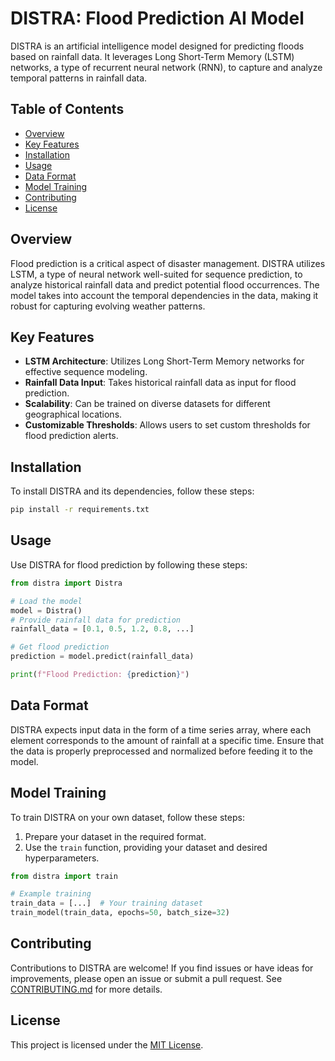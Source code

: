 # DISTRA: Flood Prediction AI Model

DISTRA is an artificial intelligence model designed for predicting floods based on rainfall data. It leverages Long Short-Term Memory (LSTM) networks, a type of recurrent neural network (RNN), to capture and analyze temporal patterns in rainfall data.

## Table of Contents

- [Overview](#overview)
- [Key Features](#key-features)
- [Installation](#installation)
- [Usage](#usage)
- [Data Format](#data-format)
- [Model Training](#model-training)
- [Contributing](#contributing)
- [License](#license)

## Overview

Flood prediction is a critical aspect of disaster management. DISTRA utilizes LSTM, a type of neural network well-suited for sequence prediction, to analyze historical rainfall data and predict potential flood occurrences. The model takes into account the temporal dependencies in the data, making it robust for capturing evolving weather patterns.

## Key Features

- **LSTM Architecture**: Utilizes Long Short-Term Memory networks for effective sequence modeling.
- **Rainfall Data Input**: Takes historical rainfall data as input for flood prediction.
- **Scalability**: Can be trained on diverse datasets for different geographical locations.
- **Customizable Thresholds**: Allows users to set custom thresholds for flood prediction alerts.

## Installation

To install DISTRA and its dependencies, follow these steps:

```bash
pip install -r requirements.txt
```

## Usage

Use DISTRA for flood prediction by following these steps:

```python
from distra import Distra

# Load the model
model = Distra()
# Provide rainfall data for prediction
rainfall_data = [0.1, 0.5, 1.2, 0.8, ...]

# Get flood prediction
prediction = model.predict(rainfall_data)

print(f"Flood Prediction: {prediction}")
```

## Data Format

DISTRA expects input data in the form of a time series array, where each element corresponds to the amount of rainfall at a specific time. Ensure that the data is properly preprocessed and normalized before feeding it to the model.

## Model Training

To train DISTRA on your own dataset, follow these steps:

1. Prepare your dataset in the required format.
2. Use the `train` function, providing your dataset and desired hyperparameters.

```python
from distra import train

# Example training
train_data = [...]  # Your training dataset
train_model(train_data, epochs=50, batch_size=32)
```

## Contributing

Contributions to DISTRA are welcome! If you find issues or have ideas for improvements, please open an issue or submit a pull request. See [CONTRIBUTING.md](CONTRIBUTING.md) for more details.

## License

This project is licensed under the [MIT License](LICENSE).
